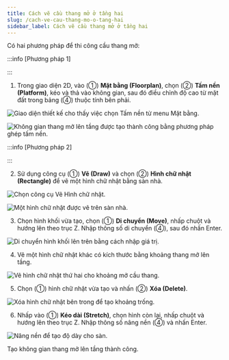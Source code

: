 ```yaml
---
title: Cách vẽ cầu thang mở ở tầng hai
slug: /cach-ve-cau-thang-mo-o-tang-hai
sidebar_label: Cách vẽ cầu thang mở ở tầng hai
---
```


Có hai phương pháp để thi công cầu thang mở:

:::info [Phương pháp 1]

:::

1. Trong giao diện 2D, vào (①) **Mặt bằng (Floorplan)**, chọn (②) **Tấm nền (Platform)**, kéo và thả vào không gian, sau đó điều chỉnh độ cao từ mặt đất trong bảng (④) thuộc tính bên phải.

![Giao diện thiết kế cho thấy việc chọn Tấm nền từ menu Mặt bằng.](https://storage.googleapis.com/jegavn_kb/image_jegavn/752.1.png)

![Không gian thang mở lên tầng được tạo thành công bằng phương pháp ghép tấm nền.](https://storage.googleapis.com/jegavn_kb/image_jegavn/752.2.png)

:::info [Phương pháp 2]

:::

2. Sử dụng công cụ (①) **Vẽ (Draw)** và chọn (②) **Hình chữ nhật (Rectangle)** để vẽ một hình chữ nhật bằng sàn nhà.

![Chọn công cụ Vẽ Hình chữ nhật.](https://storage.googleapis.com/jegavn_kb/image_jegavn/752.3.png)

![Một hình chữ nhật được vẽ trên sàn nhà.](https://storage.googleapis.com/jegavn_kb/image_jegavn/752.4.png)

3. Chọn hình khối vừa tạo, chọn (①) **Di chuyển (Move)**, nhấp chuột và hướng lên theo trục Z. Nhập thông số di chuyển (④), sau đó nhấn Enter.

![Di chuyển hình khối lên trên bằng cách nhập giá trị.](https://storage.googleapis.com/jegavn_kb/image_jegavn/752.5.png)

4. Vẽ một hình chữ nhật khác có kích thước bằng khoảng thang mở lên tầng.

![Vẽ hình chữ nhật thứ hai cho khoảng mở cầu thang.](https://storage.googleapis.com/jegavn_kb/image_jegavn/752.6.png)

5. Chọn (①) hình chữ nhật vừa tạo và nhấn (②) **Xóa (Delete)**.

![Xóa hình chữ nhật bên trong để tạo khoảng trống.](https://storage.googleapis.com/jegavn_kb/image_jegavn/752.7.png)

6. Nhấp vào (①) **Kéo dài (Stretch)**, chọn hình còn lại, nhấp chuột và hướng lên theo trục Z. Nhập thông số nâng nền (④) và nhấn Enter.

![Nâng nền để tạo độ dày cho sàn.](https://storage.googleapis.com/jegavn_kb/image_jegavn/752.8.png)

Tạo không gian thang mở lên tầng thành công.